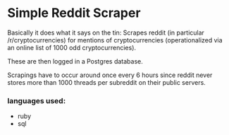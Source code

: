 # Simple Reddit Scraper

Basically it does what it says on the tin: Scrapes reddit (in particular /r/cryptocurrencies) for mentions of cryptocurrencies (operationalized via an online list of 1000 odd cryptocurrencies).

These are then logged in a Postgres database.

Scrapings have to occur around once every 6 hours since reddit never stores more than 1000 threads per subreddit on their public servers.

### languages used:

* ruby
* sql
